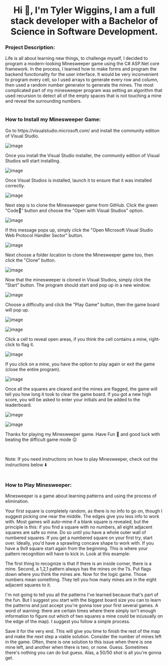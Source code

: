 <h1 align="center">Hi 👋, I'm Tyler Wiggins, I am a full stack developer with a Bachelor of Science in Software Development.</h1>


<h3 align="left">Project Description:</h3>
<p>Life is all about learning new things, to challenge myself, I decided to program a modern-looking Minesweeper game using the C# ASP.Net core framework. In the process, I learned how to make forms and program the backend functionality for the user interface. It would be very inconvenient to program every cell, so I used arrays to generate every row and column, then used a random number generator to generate the mines. The most complicated part of my minesweeper program was setting an algorithm that used recursion to detect all of the empty spaces that is not touching a mine and reveal the surrounding numbers.
<br>
<br>




<h3 align="left">How to Install my Minesweeper Game:</h3>
<p>Go to https://visualstudio.microsoft.com/ and install the community edition of Visual Studio.
 
  ![image](https://user-images.githubusercontent.com/46502423/166826135-779c4b61-48c5-4622-a8c9-14cbc619417c.png)


<p>Once you install the Visual Studio installer, the community edition of Visual Studios will start installing.
 
  ![image](https://user-images.githubusercontent.com/46502423/166827278-68a7ff57-745a-475e-ac88-26ceb633f328.png)

  <p>Once Visual Studios is installed, launch it to ensure that it was installed correctly.</p>
 
  ![image](https://user-images.githubusercontent.com/46502423/166835544-d2249a60-7940-4ef5-b752-fc37410f0669.png)

<p>Next step is to clone the Minesweeper game from GitHub. Click the green "Code🔻" button and choose the "Open with Visual Studios" option.
 
![image](https://user-images.githubusercontent.com/46502423/166841855-1de2a068-da6c-4dcb-83c2-d8216970db72.png)
 
  <p>If this message pops up, simply click the "Open Microsoft Visual Studio Web Protocol Handler Sector" button. </p>

![image](https://user-images.githubusercontent.com/46502423/166842086-8bfe99a6-2286-47f7-bddd-d3846e06baf5.png)

<p>Next choose a folder location to clone the Minesweeper game too, then click the "Clone" button.</p>
 
  ![image](https://user-images.githubusercontent.com/46502423/166842705-22a3afc1-0388-42b6-a01f-85267c87522f.png)

<p>Now that the minesweeper is cloned in Visual Studios, simply click the "Start" button. The program should start and pop up in a new window.</p>

![image](https://user-images.githubusercontent.com/46502423/166844065-87bb4bce-f626-4a6a-b071-1a36a3b87408.png)

<p>Choose a difficulty and click the "Play Game" button, then the game board will pop up.</p>

![image](https://user-images.githubusercontent.com/46502423/166844534-f3c69662-4d02-4049-b6e1-78088104b05a.png)

![image](https://user-images.githubusercontent.com/46502423/166844621-dd59983e-7309-4b36-83d7-527c9e2b333e.png)

<p>Click a cell to reveal open areas, if you think the cell contains a mine, right-click to flag it. </p>

![image](https://user-images.githubusercontent.com/46502423/166845614-7364198a-e0f2-4111-b19c-398aae3baf45.png)

<p>If you click on a mine, you have the option to play again or exit the game (close the entire program).
 
  ![image](https://user-images.githubusercontent.com/46502423/166846053-a0fc9828-7f89-447f-bfa8-65f7e5ab952e.png)

  <p>Once all the squares are cleared and the mines are flagged, the game will tell you how long it took to clear the game board. If you got a new high score, you will be asked to enter your initials and be added to the leaderboard. </p>
 
  ![image](https://user-images.githubusercontent.com/46502423/166847296-a772e78e-69b6-4dbb-bfc0-6bf13247e8bb.png)

![image](https://user-images.githubusercontent.com/46502423/166847302-052c4549-ba2c-44f6-95c7-007420a2ba44.png)

<p>Thanks for playing my Minesweeper game. Have Fun 🎉 and good luck with beating the difficult game mode 😉</p>
<br>
<p>Note: If you need instructions on how to play Minesweeper, check out the instructions below ⬇️

<br>
<br>


<h3 align="left">How to Play Minesweeper:</h3>
Minesweeper is a game about learning patterns and using the process of elimination.

Your first square is completely random, as there is no info to go on, though I suggest picking one near the middle. The edges give you less info to work with.
Most games will auto-mine if a blank square is revealed, but the principle is this: if you find a square with no numbers, all eight adjacent squares are safe so mine. Do so until you have a whole outer wall of numbered squares. If you get a numbered square on your first try, start over.
Ideally, you'd have a sprawling concave shape to work with. If you have a 9x9 square start again from the beginning. This is where your pattern recognition will have to kick in. Look at this example:

The first thing to recognize is that if there is an inside corner, there is a mine. Second, a 1,2,1 pattern always has the mines on the 1’s. Put flags down where you think the mines are.
Now for the logic game. Those numbers mean something. They tell you how many mines are in the eight adjacent squares to it.

I'm not going to tell you all the patterns I've learned because that's part of the fun. But I suggest you start with the biggest board size you can to learn the patterns and just accept you're gonna lose your first several games.
A word of warning: there are certain times where there simply isn't enough information to figure out which of two squares a mine could be in(usually on the edge of the map). I suggest you follow a simple process.

Save it for the very end. This will give you time to finish the rest of the map and make the next step a viable solution.
Consider the number of mines left in the game. Often, there is one solution to this issue when there is one mine left, and another when there is two, or none.
Guess. Sometimes there's nothing you can do but guess. Alas, a 50/50 shot is all you're gonna get.
